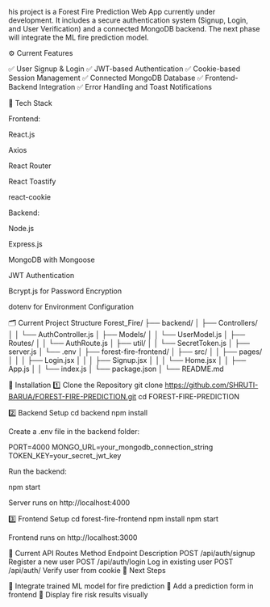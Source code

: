 his project is a Forest Fire Prediction Web App currently under development.
It includes a secure authentication system (Signup, Login, and User Verification) and a connected MongoDB backend.
The next phase will integrate the ML fire prediction model.

⚙️ Current Features

✅ User Signup & Login
✅ JWT-based Authentication
✅ Cookie-based Session Management
✅ Connected MongoDB Database
✅ Frontend-Backend Integration
✅ Error Handling and Toast Notifications

🧠 Tech Stack

Frontend:

React.js

Axios

React Router

React Toastify

react-cookie

Backend:

Node.js

Express.js

MongoDB with Mongoose

JWT Authentication

Bcrypt.js for Password Encryption

dotenv for Environment Configuration

🗂️ Current Project Structure
Forest_Fire/
├── backend/
│   ├── Controllers/
│   │   └── AuthController.js
│   ├── Models/
│   │   └── UserModel.js
│   ├── Routes/
│   │   └── AuthRoute.js
│   ├── util/
│   │   └── SecretToken.js
│   ├── server.js
│   └── .env
│
├── forest-fire-frontend/
│   ├── src/
│   │   ├── pages/
│   │   │   ├── Login.jsx
│   │   │   ├── Signup.jsx
│   │   │   └── Home.jsx
│   │   ├── App.js
│   │   └── index.js
│   └── package.json
│
└── README.md

🧩 Installation
1️⃣ Clone the Repository
git clone https://github.com/SHRUTI-BARUA/FOREST-FIRE-PREDICTION.git
cd FOREST-FIRE-PREDICTION

2️⃣ Backend Setup
cd backend
npm install


Create a .env file in the backend folder:

PORT=4000
MONGO_URL=your_mongodb_connection_string
TOKEN_KEY=your_secret_jwt_key


Run the backend:

npm start


Server runs on http://localhost:4000

3️⃣ Frontend Setup
cd forest-fire-frontend
npm install
npm start


Frontend runs on http://localhost:3000

🧾 Current API Routes
Method	Endpoint	Description
POST	/api/auth/signup	Register a new user
POST	/api/auth/login	Log in existing user
POST	/api/auth/	Verify user from cookie
📍 Next Steps

🔹 Integrate trained ML model for fire prediction
🔹 Add a prediction form in frontend
🔹 Display fire risk results visually
